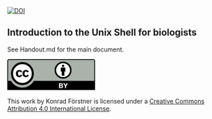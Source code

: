 [![DOI](https://zenodo.org/badge/2756/konrad/Introduction_to_the_Unix_Shell_for_biologists.svg)](https://zenodo.org/badge/latestdoi/2756/konrad/Introduction_to_the_Unix_Shell_for_biologists)

## Introduction to the Unix Shell for biologists

See Handout.md for the main document.

![CC-BY](by.png)

This work by Konrad Förstner is licensed under a [Creative Commons
Attribution 4.0 International
License](https://creativecommons.org/licenses/by/4.0/).
